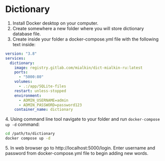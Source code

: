 # Dictionary

1. Install Docker desktop on your computer.
2. Create somewhere a new folder where you will store dictionary database file.
3. Create inside your folder a docker-compose.yml file with the following text inside:

```yaml
version: "3.8"
services:
  dictionary:
    image: registry.gitlab.com/mialkin/dict-mialkin-ru:latest
    ports:
      - "5000:80"
    volumes:
      - .:/app/SQLite-files
    restart: unless-stopped
    environment:
      - ADMIN_USERNAME=admin
      - ADMIN_PASSWORD=password123
    container_name: dictionary
```

4\. Using command line tool navigate to your folder and run `docker-compose up -d` command:

```bash
cd /path/to/dictionary
docker compose up -d
```
5\. In web browser go to http://localhost:5000/login. Enter username and password from docker-compose.yml file to begin adding new words.
